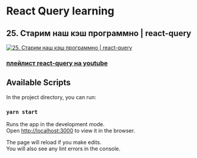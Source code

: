 # React Query learning
## 25. Старим наш кэш программно | react-query
[![25. Старим наш кэш программно | react-query](https://img.youtube.com/vi/N93ojKjIr2U/0.jpg)](https://youtu.be/N93ojKjIr2U)
### [плейлист react-query на youtube](https://youtube.com/playlist?list=PL5MDzsMECm45ZzoJ0F2-50aAvbbNd47_E)

## Available Scripts
In the project directory, you can run:

### `yarn start`

Runs the app in the development mode.\
Open [http://localhost:3000](http://localhost:3000) to view it in the browser.

The page will reload if you make edits.\
You will also see any lint errors in the console.

